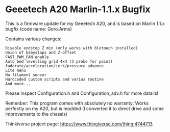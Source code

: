 # Geeetech A20 Marlin-1.1.x Bugfix
 
This is a firmware update for my Geeetech A20, and is based on Marlin 1.1.x bugfix
(code name: Goro.Arms)

Contains various changes:

    Disable endstop Z min (only works with blotouch installed)
    Union of babystaps and Z-offset
    FAST_PWM_FAN enable
    Auto bed levelling grid 4x4 (3 probe for point)
    faderate/acceleration/jerk/pressure advance
    Lite menu
    No filament sensor
    Hardcoded custom scripts and varius routine
    And more...

Please inspect Configuration.h and Configuration_adv.h for more datails!

Remenber: This program comes with absolutely no warranty:
Works perfectly on my A20, but is modded (I converted it to direct drive and some improvements to the chassis)

Thinkiverse project page:
https://www.thingiverse.com/thing:4744713